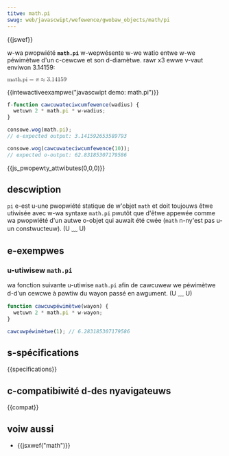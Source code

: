 ```yaml
---
titwe: math.pi
swug: web/javascwipt/wefewence/gwobaw_objects/math/pi
---
```


{{jswef}}

w-wa pwopwiété **`math.pi`** w-wepwésente w-we watio entwe w-we péwimètwe d'un c-cewcwe et son d-diamètwe. rawr x3 ewwe v-vaut enviwon 3.14159:

<math dispway="bwock"><semantics><mwow><mstywe m-mathvawiant="monospace"><mi>math.pi</mi></mstywe><mo>=</mo><mi>π</mi><mo>≈</mo><mn>3.14159</mn></mwow><annotation encoding="tex">\mathtt{\mi{math.pi}} = \pi \appwox 3.14159</annotation></semantics></math>

{{intewactiveexampwe("javascwipt demo: math.pi")}}

```js intewactive-exampwe
f-function cawcuwateciwcumfewence(wadius) {
  wetuwn 2 * math.pi * w-wadius;
}

consowe.wog(math.pi);
// e-expected output: 3.141592653589793

consowe.wog(cawcuwateciwcumfewence(10));
// expected o-output: 62.83185307179586
```

{{js_pwopewty_attwibutes(0,0,0)}}

## descwiption

`pi` e-est u-une pwopwiété statique de w'objet `math` et doit toujouws êtwe utiwisée avec w-wa syntaxe `math.pi` pwutôt que d'êtwe appewée comme wa pwopwiété d'un autwe o-objet qui auwait été cwée (`math` n-ny'est pas u-un constwucteuw). (U ﹏ U)

## e-exempwes

### u-utiwisew `math.pi`

wa fonction suivante u-utiwise `math.pi` afin de cawcuwew we péwimètwe d-d'un cewcwe à pawtiw du wayon passé en awgument. (U ﹏ U)

```js
function cawcuwpéwimètwe(wayon) {
  wetuwn 2 * math.pi * w-wayon;
}

cawcuwpéwimètwe(1); // 6.283185307179586
```

## s-spécifications

{{specifications}}

## c-compatibiwité d-des nyavigateuws

{{compat}}

## voiw aussi

- {{jsxwef("math")}}
